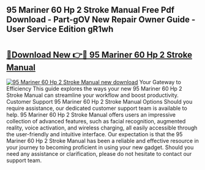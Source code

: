 ## 95 Mariner 60 Hp 2 Stroke Manual Free Pdf Download - Part-gOV New Repair Owner Guide - User Service Edition gR1wh

# <h2><a href="http://bc85449.oget.top/?id=95+Mariner+60+Hp+2+Stroke+Manual">🔗Download New 👉🔴 95 Mariner 60 Hp 2 Stroke Manual</a></h2>

[![95 Mariner 60 Hp 2 Stroke Manual new download](https://i.imgur.com/5g1atiW.png)](http://bc85449.oget.top/?id=95+Mariner+60+Hp+2+Stroke+Manual)
Your Gateway to Efficiency This guide explores the ways your new 95 Mariner 60 Hp 2 Stroke Manual can streamline your workflow and boost productivity. Customer Support 95 Mariner 60 Hp 2 Stroke Manual Options Should you require assistance, our dedicated customer support team is available to help. 95 Mariner 60 Hp 2 Stroke Manual offers users an impressive collection of advanced features, such as facial recognition, augmented reality, voice activation, and wireless charging, all easily accessible through the user-friendly and intuitive interface. Our expectation is that the 95 Mariner 60 Hp 2 Stroke Manual has been a reliable and effective resource in your journey to becoming proficient in using your new gadget. Should you need any assistance or clarification, please do not hesitate to contact our support team.
